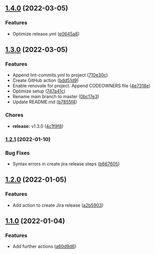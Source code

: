 ## [1.4.0](https://github.com/CleverShuttle/gh-composite-actions/compare/v1.3.0...v1.4.0) (2022-03-05)


### Features

* Optimize release.yml ([e0645a8](https://github.com/CleverShuttle/gh-composite-actions/commit/e0645a8acaac7dfe4517a764bad432422e16a9ed))

## [1.3.0](https://github.com/CleverShuttle/gh-composite-actions/compare/v1.2.1...v1.3.0) (2022-03-05)


### Features

* Append lint-commits.yml to project ([710e30c](https://github.com/CleverShuttle/gh-composite-actions/commit/710e30c7b35d57e1490746b77988802e43b55de8))
* Create GitHub action ([bdd51d9](https://github.com/CleverShuttle/gh-composite-actions/commit/bdd51d9a3c25c983c919dc31b292b686e8a07e8a))
* Enable renovate for project. Append CODEOWNERS file ([4e7318e](https://github.com/CleverShuttle/gh-composite-actions/commit/4e7318e60785d60eaf724214e270662e598b3415))
* Optimize setup ([747a41c](https://github.com/CleverShuttle/gh-composite-actions/commit/747a41c028087d9d5da49fd2f83ac5f3b764c2bc))
* Rename main branch to master ([0bc17e3](https://github.com/CleverShuttle/gh-composite-actions/commit/0bc17e3cdb9297622abf84eb031e34974d94b560))
* Update README.md ([b7855f4](https://github.com/CleverShuttle/gh-composite-actions/commit/b7855f422205f2b150e288f7d03e2136bc3a522f))


### Chores

* **release:** v1.3.0 ([4c1f9f8](https://github.com/CleverShuttle/gh-composite-actions/commit/4c1f9f8ca775c72cddc0e210858b3c042c7c9001))

### [1.2.1](https://github.com/CleverShuttle/gh-composite-actions/compare/v1.2.0...v1.2.1) (2022-01-10)


### Bug Fixes

* Syntax errors in create jira release steps ([b667605](https://github.com/CleverShuttle/gh-composite-actions/commit/b667605ff964a9a966892e39a33fd48ce42d411c))

## [1.2.0](https://github.com/CleverShuttle/gh-composite-actions/compare/v1.1.0...v1.2.0) (2022-01-05)


### Features

* Add action to create Jira release ([a2b5903](https://github.com/CleverShuttle/gh-composite-actions/commit/a2b5903adcbe25e84019789d838b6994e11b58b5))

## [1.1.0](https://github.com/CleverShuttle/gh-composite-actions/compare/v1.0.0...v1.1.0) (2022-01-04)


### Features

* Add further actions ([a60d9d6](https://github.com/CleverShuttle/gh-composite-actions/commit/a60d9d6e05e1f454875bcb6905aed6ed1f1ecfba))

